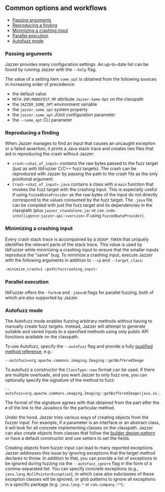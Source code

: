 ## Common options and workflows

* [Passing arguments](#passing-arguments)
* [Reproducing a finding](#reproducing-a-finding)
* [Minimizing a crashing input](#minimizing-a-crashing-input)
* [Parallel execution](#parallel-execution)
* [Autofuzz mode](#autofuzz-mode)

<!-- Created by https://github.com/ekalinin/github-markdown-toc -->

### Passing arguments

Jazzer provides many configuration settings. An up-to-date list can be found by running Jazzer with the `--help` flag.

The value of a setting item `some_opt` is obtained from the following sources in increasing order of precedence:

- the default value
- `META-INF/MANIFEST.MF` attribute `Jazzer-Some-Opt` on the classpath
- the `JAZZER_SOME_OPT` environment variable
- the `jazzer.some_opt` system property
- the `jazzer.some_opt` JUnit configuration parameter
- the `--some_opt` CLI parameter

### Reproducing a finding

When Jazzer manages to find an input that causes an uncaught exception or a failed assertion, it prints a Java stack trace and creates two files that aid in reproducing the crash without Jazzer:

* `crash-<sha1_of_input>` contains the raw bytes passed to the fuzz target (just as with libFuzzer C/C++ fuzz targets).
  The crash can be reproduced with Jazzer by passing the path to the crash file as the only positional argument.
* `Crash-<sha1_of_input>.java` contains a class with a `main` function that invokes the fuzz target with the crashing input.
  This is especially useful if using `FuzzedDataProvider` as the raw bytes of the input do not directly correspond to the values consumed by the fuzz target.
  The `.java` file can be compiled with just the fuzz target and its dependencies in the classpath (plus `jazzer_standalone.jar` or `com.code-intelligence:jazzer-api:<version>` if using `FuzzedDataProvider`).

### Minimizing a crashing input

Every crash stack trace is accompanied by a `DEDUP_TOKEN` that uniquely identifies the relevant parts of the stack trace.
This value is used by libFuzzer while minimizing a crashing input to ensure that the smaller inputs reproduce the "same" bug.
To minimize a crashing input, execute Jazzer with the following arguments in addition to `--cp` and `--target_class`:

```bash
-minimize_crash=1 <path/to/crashing_input>
```

### Parallel execution

libFuzzer offers the `-fork=N` and `-jobs=N` flags for parallel fuzzing, both of which are also supported by Jazzer.

### Autofuzz mode

The Autofuzz mode enables fuzzing arbitrary methods without having to manually create fuzz targets.
Instead, Jazzer will attempt to generate suitable and varied inputs to a specified methods using only public API functions available on the classpath.

To use Autofuzz, specify the `--autofuzz` flag and provide a fully [qualified method reference](https://docs.oracle.com/javase/specs/jls/se8/html/jls-15.html#jls-15.13), e.g.:
```
--autofuzz=org.apache.commons.imaging.Imaging::getBufferedImage
```
To autofuzz a constructor the `ClassType::new` format can be used.
If there are multiple overloads, and you want Jazzer to only fuzz one, you can optionally specify the signature of the method to fuzz:
```
--autofuzz=org.apache.commons.imaging.Imaging::getBufferedImage(java.io.InputStream,java.util.Map)
```
The format of the signature agrees with that obtained from the part after the `#` of the link to the Javadocs for the particular method.

Under the hood, Jazzer tries various ways of creating objects from the fuzzer input.
For example, if a parameter is an interface or an abstract class, it will look for all concrete implementing classes on the classpath.
Jazzer can also create objects from classes that follow the [builder design pattern](https://www.baeldung.com/creational-design-patterns#builder) or have a default constructor and use setters to set the fields.

Creating objects from fuzzer input can lead to many reported exceptions.
Jazzer addresses this issue by ignoring exceptions that the target method declares to throw.
In addition to that, you can provide a list of exceptions to be ignored during fuzzing via the `--autofuzz_ignore` flag in the form of a comma-separated list.
You can specify concrete exceptions (e.g., `java.lang.NullPointerException`), in which case also subclasses of these exception classes will be ignored, or glob patterns to ignore all exceptions in a specific package (e.g. `java.lang.*` or `com.company.**`).
